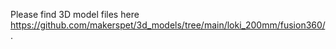 Please find 3D model files here https://github.com/makerspet/3d_models/tree/main/loki_200mm/fusion360/.